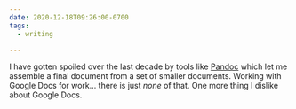 ```yaml
---
date: 2020-12-18T09:26:00-0700
tags:
  - writing

---
```


I have gotten spoiled over the last decade by tools like [Pandoc](https://pandoc.org) which let me assemble a final document from a set of smaller documents. Working with Google Docs for work… there is just *none* of that. One more thing I dislike about Google Docs.